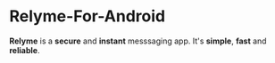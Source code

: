 # Relyme-For-Android

**Relyme** is a **secure** and **instant** messsaging app. It's **simple**, **fast** and **reliable**.
